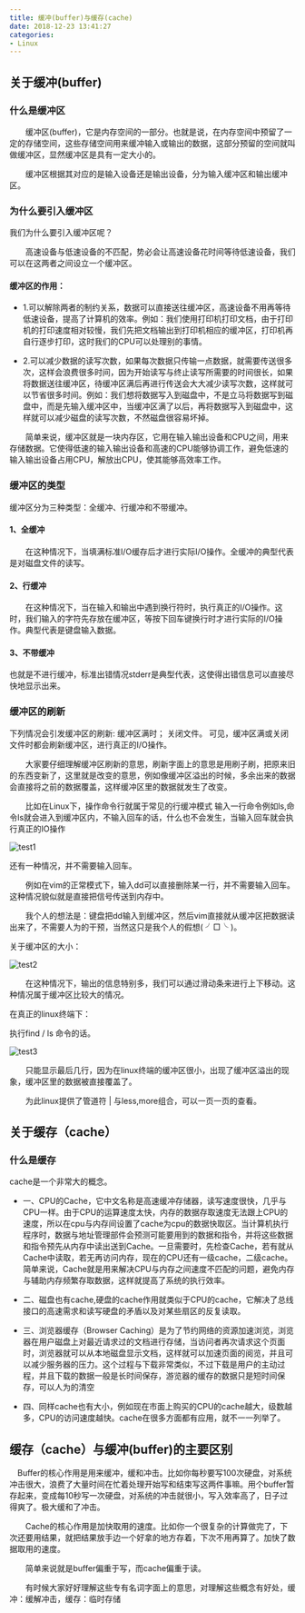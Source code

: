 ```yaml
---
title: 缓冲(buffer)与缓存(cache)
date: 2018-12-23 13:41:27
categories:
- Linux
---
```

## 关于缓冲(buffer)
### 什么是缓冲区

　　缓冲区(buffer)，它是内存空间的一部分。也就是说，在内存空间中预留了一定的存储空间，这些存储空间用来缓冲输入或输出的数据，这部分预留的空间就叫做缓冲区，显然缓冲区是具有一定大小的。

　　缓冲区根据其对应的是输入设备还是输出设备，分为输入缓冲区和输出缓冲区。

### 为什么要引入缓冲区

我们为什么要引入缓冲区呢？

　　高速设备与低速设备的不匹配，势必会让高速设备花时间等待低速设备，我们可以在这两者之间设立一个缓冲区。

#### 缓冲区的作用：

- 1.可以解除两者的制约关系，数据可以直接送往缓冲区，高速设备不用再等待低速设备，提高了计算机的效率。例如：我们使用打印机打印文档，由于打印机的打印速度相对较慢，我们先把文档输出到打印机相应的缓冲区，打印机再自行逐步打印，这时我们的CPU可以处理别的事情。

- 2.可以减少数据的读写次数，如果每次数据只传输一点数据，就需要传送很多次，这样会浪费很多时间，因为开始读写与终止读写所需要的时间很长，如果将数据送往缓冲区，待缓冲区满后再进行传送会大大减少读写次数，这样就可以节省很多时间。例如：我们想将数据写入到磁盘中，不是立马将数据写到磁盘中，而是先输入缓冲区中，当缓冲区满了以后，再将数据写入到磁盘中，这样就可以减少磁盘的读写次数，不然磁盘很容易坏掉。

　　简单来说，缓冲区就是一块内存区，它用在输入输出设备和CPU之间，用来存储数据。它使得低速的输入输出设备和高速的CPU能够协调工作，避免低速的输入输出设备占用CPU，解放出CPU，使其能够高效率工作。

### 缓冲区的类型

缓冲区分为三种类型：全缓冲、行缓冲和不带缓冲。

#### 1、全缓冲

　　在这种情况下，当填满标准I/O缓存后才进行实际I/O操作。全缓冲的典型代表是对磁盘文件的读写。

#### 2、行缓冲

　　在这种情况下，当在输入和输出中遇到换行符时，执行真正的I/O操作。这时，我们输入的字符先存放在缓冲区，等按下回车键换行时才进行实际的I/O操作。典型代表是键盘输入数据。

#### 3、不带缓冲

也就是不进行缓冲，标准出错情况stderr是典型代表，这使得出错信息可以直接尽快地显示出来。

### 缓冲区的刷新

下列情况会引发缓冲区的刷新:
缓冲区满时；
关闭文件。
可见，缓冲区满或关闭文件时都会刷新缓冲区，进行真正的I/O操作。

　　大家要仔细理解缓冲区刷新的意思，刷新字面上的意思是用刷子刷，把原来旧的东西变新了，这里就是改变的意思，例如像缓冲区溢出的时候，多余出来的数据会直接将之前的数据覆盖，这样缓冲区里的数据就发生了改变。

 　　比如在Linux下，操作命令行就属于常见的行缓冲模式 输入一行命令例如ls,命令ls就会进入到缓冲区内，不输入回车的话，什么也不会发生，当输入回车就会执行真正的IO操作

![test1](https://s2.ax1x.com/2019/03/04/kOIQ8x.png)

还有一种情况，并不需要输入回车。

　　例如在vim的正常模式下，输入dd可以直接删除某一行，并不需要输入回车。这种情况貌似就是直接把信号传送到内存中。

　　我个人的想法是：键盘把dd输入到缓冲区，然后vim直接就从缓冲区把数据读出来了，不需要人为的干预，当然这只是我个人的假想( ╯□╰ )。

 

关于缓冲区的大小：

![test2](https://s2.ax1x.com/2019/03/04/kOIrM8.jpg)

　　在这种情况下，输出的信息特别多，我们可以通过滑动条来进行上下移动。这种情况属于缓冲区比较大的情况。

在真正的linux终端下：

执行find / ls 命令的话。

![test3](https://s2.ax1x.com/2019/03/04/kOIssS.jpg)

　　只能显示最后几行，因为在linux终端的缓冲区很小，出现了缓冲区溢出的现象，缓冲区里的数据被直接覆盖了。

　　为此linux提供了管道符 | 与less,more组合，可以一页一页的查看。

 

 

## 关于缓存（cache）
### 什么是缓存
cache是一个非常大的概念。

- 一、CPU的Cache，它中文名称是高速缓冲存储器，读写速度很快，几乎与CPU一样。由于CPU的运算速度太快，内存的数据存取速度无法跟上CPU的速度，所以在cpu与内存间设置了cache为cpu的数据快取区。当计算机执行程序时，数据与地址管理部件会预测可能要用到的数据和指令，并将这些数据和指令预先从内存中读出送到Cache。一旦需要时，先检查Cache，若有就从Cache中读取，若无再访问内存，现在的CPU还有一级cache，二级cache。简单来说，Cache就是用来解决CPU与内存之间速度不匹配的问题，避免内存与辅助内存频繁存取数据，这样就提高了系统的执行效率。

- 二、磁盘也有cache,硬盘的cache作用就类似于CPU的cache，它解决了总线接口的高速需求和读写硬盘的矛盾以及对某些扇区的反复读取。

- 三、浏览器缓存（Browser Caching）是为了节约网络的资源加速浏览，浏览器在用户磁盘上对最近请求过的文档进行存储，当访问者再次请求这个页面时，浏览器就可以从本地磁盘显示文档，这样就可以加速页面的阅览，并且可以减少服务器的压力。这个过程与下载非常类似，不过下载是用户的主动过程，并且下载的数据一般是长时间保存，游览器的缓存的数据只是短时间保存，可以人为的清空

- 四、同样cache也有大小，例如现在市面上购买的CPU的cache越大，级数越多，CPU的访问速度越快。cache在很多方面都有应用，就不一一列举了。


## 缓存（cache）与缓冲(buffer)的主要区别

　Buffer的核心作用是用来缓冲，缓和冲击。比如你每秒要写100次硬盘，对系统冲击很大，浪费了大量时间在忙着处理开始写和结束写这两件事嘛。用个buffer暂存起来，变成每10秒写一次硬盘，对系统的冲击就很小，写入效率高了，日子过得爽了。极大缓和了冲击。

　　Cache的核心作用是加快取用的速度。比如你一个很复杂的计算做完了，下次还要用结果，就把结果放手边一个好拿的地方存着，下次不用再算了。加快了数据取用的速度。

　　简单来说就是buffer偏重于写，而cache偏重于读。
 
　　有时候大家好好理解这些专有名词字面上的意思，对理解这些概念有好处，缓冲：缓解冲击，缓存：临时存储